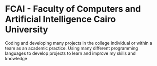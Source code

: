 # FCAI - Faculty of Computers and Artificial Intelligence Cairo University
Coding and developing many projects in the college individual or within a team as an academic practice.
Using many different programming languages to develop projects to learn and improve my skills and knowledge 
